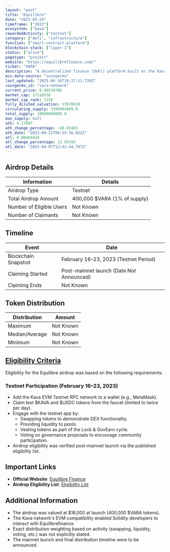 ```yaml
---
layout: "post"
title: "Equilibre"
date: "2023-03-24"
timeframe: ["2023"]
ecosystem: ["kava"]
rewardedActivity: ["testnet"]
category: ["defi", "infrastructure"]
function: ["smart-contract-platform"]
blockchain-stack: ["layer-1"]
status: ["alive"]
pagetype: "project"
website: "https://equilibrefinance.com/"
ticker: "VARA"
description: "A decentralized finance (DeFi) platform built on the Kava network, leveraging ve(3,3) AMMs and concentrated liquidity models."
mis-data-source: "coingecko"
last_updated: "2025-06-16T18:27:11.720Z"
coingecko_id: "vara-network"
current_price: 0.00530706
market_cap: 17518538
market_cap_rank: 1250
fully_diluted_valuation: 53070639
circulating_supply: 3300984909.0
total_supply: 10000000000.0
max_supply: null
ath: 0.27007
ath_change_percentage: -98.03493
ath_date: "2023-09-21T06:55:36.022Z"
atl: 0.00469428
atl_change_percentage: 13.05393
atl_date: "2025-04-07T12:42:44.787Z"
---
```


## Airdrop Details

| Information              | Details                      |
| ------------------------ | ---------------------------- |
| Airdrop Type             | Testnet                      |
| Total Airdrop Amount     | 400,000 $VARA (1% of supply) |
| Number of Eligible Users | Not Known                    |
| Number of Claimants      | Not Known                    |

## Timeline

| Event               | Date                                     |
| ------------------- | ---------------------------------------- |
| Blockchain Snapshot | February 16–23, 2023 (Testnet Period)    |
| Claiming Started    | Post-mainnet launch (Date Not Announced) |
| Claiming Ends       | Not Known                                |

## Token Distribution

| Distribution   | Amount    |
| -------------- | --------- |
| Maximum        | Not Known |
| Median/Average | Not Known |
| Minimum        | Not Known |

## [Eligibility Criteria](https://raw.githubusercontent.com/equilibre-finance/wallets-data/main/airdrop.txt)

Eligibility for the Equilibre airdrop was based on the following requirements:

### Testnet Participation (February 16–23, 2023)
- Add the Kava EVM Testnet RPC network to a wallet (e.g., MetaMask).
- Claim test $KAVA and $USDC tokens from the faucet (limited to twice per day).
- Engage with the testnet app by:
  - Swapping tokens to demonstrate DEX functionality.
  - Providing liquidity to pools.
  - Vesting tokens as part of the Lock & GovEarn cycle.
  - Voting on governance proposals to encourage community participation.
- Airdrop eligibility was verified post-mainnet launch via the published eligibility list.

## Important Links

- **Official Website**: [Equilibre Finance](https://equilibrefinance.com/)
- **Airdrop Eligibility List**: [Eligibility List](https://raw.githubusercontent.com/equilibre-finance/wallets-data/main/airdrop.txt)

## Additional Information

- The airdrop was valued at $16,000 at launch (400,000 $VARA tokens).
- The Kava network's EVM compatibility enabled Solidity developers to interact with Equilibrefinance.
- Exact distribution weighting based on activity (swapping, liquidity, voting, etc.) was not explicitly stated.
- The mainnet launch and final distribution timeline were to be announced.